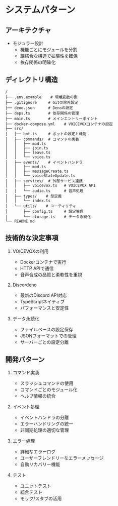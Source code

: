 # システムパターン

## アーキテクチャ
- モジュラー設計
  - 機能ごとにモジュールを分割
  - 疎結合な構造で拡張性を確保
  - 依存関係の明確化

## ディレクトリ構造
```
/
├── .env.example    # 環境変数の例
├── .gitignore     # Gitの除外設定
├── deno.json      # Denoの設定
├── deps.ts        # 依存関係の管理
├── main.ts        # メインエントリーポイント
├── docker-compose.yml    # VOICEVOXコンテナの設定
├── src/
│   ├── bot.ts     # ボットの設定と機能
│   ├── commands/  # コマンドの実装
│   │   ├── mod.ts
│   │   ├── join.ts
│   │   ├── leave.ts
│   │   └── voice.ts
│   ├── events/    # イベントハンドラ
│   │   ├── mod.ts
│   │   ├── messageCreate.ts
│   │   └── voiceStateUpdate.ts
│   ├── services/  # 外部サービス連携
│   │   ├── voicevox.ts   # VOICEVOX API
│   │   └── audio.ts      # 音声処理
│   ├── types/    # 型定義
│   │   └── index.ts
│   └── utils/    # ユーティリティ
│       ├── config.ts     # 設定管理
│       └── storage.ts    # データ永続化
└── README.md
```

## 技術的な決定事項
1. VOICEVOXの利用
   - Dockerコンテナで実行
   - HTTP APIで通信
   - 音声合成の品質と柔軟性を重視

2. Discordeno
   - 最新のDiscord API対応
   - TypeScriptネイティブ
   - パフォーマンスと安定性

3. データ永続化
   - ファイルベースの設定保存
   - JSONフォーマットでの管理
   - サーバーごとの設定分離

## 開発パターン
1. コマンド実装
   - スラッシュコマンドの使用
   - コマンドごとのモジュール化
   - ヘルプ情報の統合

2. イベント処理
   - イベントハンドラの分離
   - エラーハンドリングの統一
   - 非同期処理の適切な管理

3. エラー処理
   - 詳細なエラーログ
   - ユーザーフレンドリーなエラーメッセージ
   - 自動リカバリー機能

4. テスト
   - ユニットテスト
   - 統合テスト
   - モック/スタブの活用 